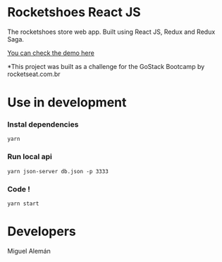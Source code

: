 # Rocketshoes React JS

The rocketshoes store web app. Built using React JS, Redux and Redux Saga.

[You can check the demo here](https://miguelti.github.io/rocketshoes-react-js/)

*This project was built as a challenge for the GoStack Bootcamp by rocketseat.com.br

# Use in development
### Instal dependencies
`yarn`

### Run local api
`yarn json-server db.json -p 3333`

### Code !
`yarn start`

# Developers

Miguel Alemán
